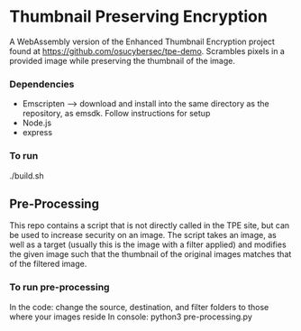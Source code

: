 # Thumbnail Preserving Encryption
A WebAssembly version of the Enhanced Thumbnail Encryption project found at https://github.com/osucybersec/tpe-demo. 
Scrambles pixels in a provided image while preserving the thumbnail of the image. 

### Dependencies 
- Emscripten --> download and install into the same directory as the repository, as emsdk. Follow instructions for setup
- Node.js
- express

### To run
./build.sh

## Pre-Processing
This repo contains a script that is not directly called in the TPE site, but can be used to increase security on an image. The script takes an image, as well as a target (usually this is the image with a filter applied) and modifies the given image such that the thumbnail of the original images matches that of the filtered image. 

### To run pre-processing
In the code: change the source, destination, and filter folders to those where your images reside
In console: python3 pre-processing.py

